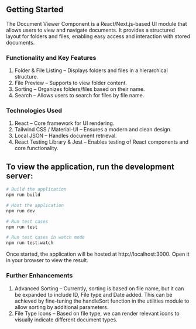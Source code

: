 ## Getting Started

The Document Viewer Component is a React/Next.js-based UI module that allows users to view and navigate documents. It provides a structured layout for folders and files, enabling easy access and interaction with stored documents.


### Functionality and Key Features

1. Folder & File Listing – Displays folders and files in a hierarchical structure.
2. File Preview – Supports to view folder content.
3. Sorting – Organizes folders/files based on their name.
4. Search – Allows users to search for files by file name.


### Technologies Used

1. React – Core framework for UI rendering.
2. Tailwind CSS / Material-UI – Ensures a modern and clean design.
3. Local JSON – Handles document retrieval.
4. React Testing Library & Jest – Enables testing of React components and core functionality.


## To view the application, run the development server:

```bash
# Build the application
npm run build

# Host the application
npm run dev

# Run test cases
npm run test

# Run test cases in watch mode
npm run test:watch
```


Once started, the application will be hosted at http://localhost:3000. Open it in your browser to view the result.


### Further Enhancements

1. Advanced Sorting – Currently, sorting is based on file name, but it can be expanded to include ID, File type and Date added. This can be achieved by fine-tuning the handleSort function in the utilities module to allow sorting by additional parameters.
2. File Type Icons – Based on file type, we can render relevant icons to visually indicate different document types.